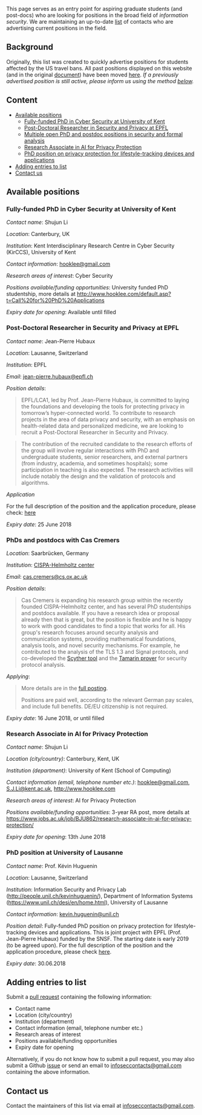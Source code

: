 This page serves as an entry point for aspiring graduate students (and post-docs) who are looking for positions in the broad field of *information security*. We are maintaining an up-to-date [list](#current-positions) of contacts who are advertising current positions in the field. 

## Background 
Originally, this list was created to quickly advertise positions for students affected by the US travel bans.
All past positions displayed on this website (and in the original [document](https://docs.google.com/document/d/17r18cKaMSeZF4fI7UZYV0QwCvdbEb3vy3BMNZfgbgzI/edit)) have been moved [here](https://github.com/alxdavids/info-sec-contacts/blob/master/PAST-POSITIONS.md). *If a previously advertised position is still active, please inform us using the method [below](#adding-entries-to-list).*

## Content

* [Available positions](#available-positions)
	* [Fully-funded PhD in Cyber Security at University of Kent](#fully-funded-phd-in-cyber-security-at-university-of-kent)
	* [Post-Doctoral Researcher in Security and Privacy at EPFL](#post-doctoral-researcher-in-security-and-privacy-at-epfl)
	* [Multiple open PhD and postdoc positions in security and formal analysis](#phds-and-postdocs-with-cas-cremers)
	* [Research Associate in AI for Privacy Protection](#research-associate-in-ai-for-privacy-protection)
	* [PhD position on privacy protection for lifestyle-tracking devices and applications](#phd-position-at-university-of-lausanne)
* [Adding entries to list](#adding-entries-to-list)
* [Contact us](#contact-us)

## Available positions

### Fully-funded PhD in Cyber Security at University of Kent

*Contact name*: Shujun Li

*Location*: Canterbury, UK

*Institution*: Kent Interdisciplinary Research Centre in Cyber Security (KirCCS), University of Kent

*Contact information*: [hooklee@gmail.com](mailto:hooklee@gmail.com)

*Research areas of interest*: Cyber Security

*Positions available/funding opportunities*: University funded PhD studentship, more details at <http://www.hooklee.com/default.asp?t=Call%20for%20PhD%20Applications>

*Expiry date for opening*: Available until filled


### Post-Doctoral Researcher in Security and Privacy at EPFL
*Contact name*: Jean-Pierre Hubaux

*Location*: Lausanne, Switzerland

*Institution*: EPFL

*Email*: [jean-pierre.hubaux@epfl.ch](mailto:jean-pierre.hubaux@epfl.ch)

*Position details*:
> EPFL/LCA1, led by Prof. Jean-Pierre Hubaux, is committed to laying the foundations and developing the tools for protecting privacy in 
tomorrow’s hyper-connected world. To contribute to research projects in the area of data privacy and security, with an emphasis on health-related data and personalized medicine, we are looking to recruit a Post-Doctoral Researcher in Security and Privacy. 

> The contribution of the recruited candidate to the research efforts of the group  will involve regular interactions with PhD and undergraduate students, senior  researchers, and external partners (from industry, academia, and sometimes  hospitals); some participation in teaching is also expected. The research activities will include notably the design and the validation of protocols and algorithms.

*Application*

For the full description of the position and the application procedure, please check:
[here](https://recruitingapp-2863.umantis.com/Vacancies/542/Description/2)

*Expiry date*: 25 June 2018


### PhDs and postdocs with Cas Cremers

*Location*: Saarbrücken, Germany

*Institution*: [CISPA-Helmholtz center](https://cispa.saarland/)

*Email*: [cas.cremers@cs.ox.ac.uk](mailto:cas.cremers@cs.ox.ac.uk)

*Position details*:
> Cas Cremers is expanding his research group within the recently founded CISPA-Helmholtz center, and has several PhD studentships and postdocs available. If you have a research idea or proposal already then that is great, but the position is flexible and he is happy to work with good candidates to find a topic that works for all. His group's research focuses around security analysis and communication systems, providing mathematical foundations, analysis tools, and novel security mechanisms. For example, he contributed to the analysis of the TLS 1.3 and Signal protocols, and co-developed the [Scyther tool](https://www.cs.ox.ac.uk/people/cas.cremers/scyther/) and the [Tamarin prover](https://tamarin-prover.github.io/) for security protocol analysis.

*Applying*:
> More details are in the [full posting](http://cascremers.com/open-positions.html).
>
> Positions are paid well, according to the relevant German pay scales, and include full benefits. DE/EU citizenship is not required.

*Expiry date*: 16 June 2018, or until filled


### Research Associate in AI for Privacy Protection

*Contact name*: Shujun Li

*Location (city/country)*: Canterbury, Kent, UK

*Institution (department)*: University of Kent (School of Computing)

*Contact information (email, telephone number etc.)*: [hooklee@gmail.com](mailto:hooklee@gmail.com), [S.J.Li@kent.ac.uk](mailto:S.J.Li@kent.ac.uk), <http://www.hooklee.com>

*Research areas of interest*: AI for Privacy Protection

*Positions available/funding opportunities*: 3-year RA post, more details at <https://www.jobs.ac.uk/job/BJU862/research-associate-in-ai-for-privacy-protection/>

*Expiry date for opening*: 13th June 2018

### PhD position at University of Lausanne

*Contact name*: Prof. Kévin Huguenin

*Location*: Lausanne, Switzerland

*Institution*: Information Security and Privacy Lab (<http://people.unil.ch/kevinhuguenin/>), Department of Information Systems (<https://www.unil.ch/desi/en/home.html>), University of Lausanne

*Contact information*: [kevin.huguenin@unil.ch](mailto:kevin.huguenin@unil.ch)

*Position detail*: Fully-funded PhD position on privacy protection for lifestyle-tracking devices and applications. This is joint project with EPFL (Prof. Jean-Pierre Hubaux) funded by the SNSF. The starting date is early 2019 (to be agreed upon). For the full description of the position and the application procedure, please check [here](https://career5.successfactors.eu/career?company=universitdP&career_job_req_id=13849&career_ns=job_listing&navBarLevel=JOB_SEARCH).

*Expiry date*: 30.06.2018


## Adding entries to list

Submit a [pull request](https://github.com/alxdavids/info-sec-contacts/pulls) containing the following information:

- Contact name
- Location (city/country)
- Institution (department)
- Contact information (email, telephone number etc.)
- Research areas of interest
- Positions available/funding opportunities
- Expiry date for opening

Alternatively, if you do not know how to submit a pull request, you may also submit a Github [issue](https://github.com/alxdavids/info-sec-contacts/issues) or send an email to [infoseccontacts@gmail.com](mailto:infoseccontacts@gmail.com) containing the above information.

## Contact us

Contact the maintainers of this list via email at [infoseccontacts@gmail.com](mailto:infoseccontacts@gmail.com).
